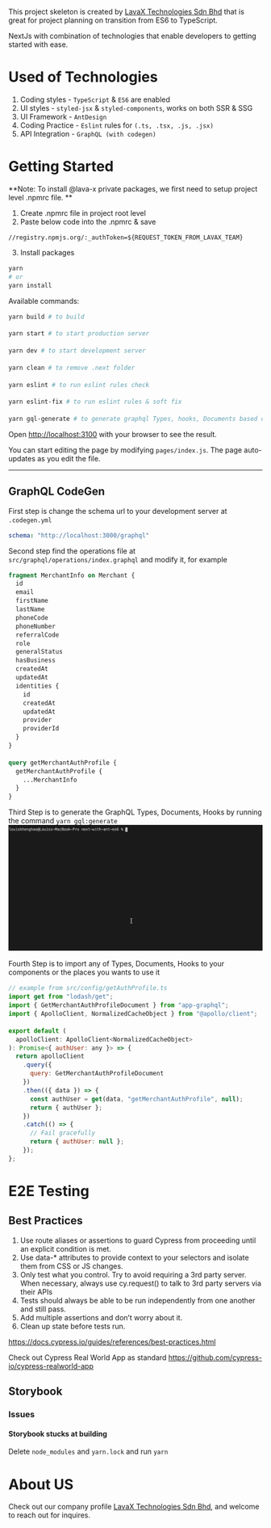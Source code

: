 This project skeleton is created by [LavaX Technologies Sdn Bhd](https://lavax.co) that is great for project planning on transition from ES6 to TypeScript.

NextJs with combination of technologies that enable developers to getting started with ease.

# Used of Technologies

1.  Coding styles - `TypeScript` & `ES6` are enabled
2.  UI styles - `styled-jsx` & `styled-components`, works on both SSR & SSG
3.  UI Framework - `AntDesign`
4.  Coding Practice - `Eslint` rules for `(.ts, .tsx, .js, .jsx)`
5.  API Integration - `GraphQL (with codegen)`

# Getting Started

**Note: To install @lava-x private packages, we first need to setup project level .npmrc file. **

1. Create .npmrc file in project root level
2. Paste below code into the .npmrc & save
```
//registry.npmjs.org/:_authToken=${REQUEST_TOKEN_FROM_LAVAX_TEAM}
```
3. Install packages 
```bash
yarn
# or
yarn install
```

Available commands:

```bash
yarn build # to build

yarn start # to start production server

yarn dev # to start development server

yarn clean # to remove .next folder

yarn eslint # to run eslint rules check

yarn eslint-fix # to run eslint rules & soft fix

yarn gql-generate # to generate graphql Types, hooks, Documents based on input operations
```

Open [http://localhost:3100](http://localhost:3100) with your browser to see the result.

You can start editing the page by modifying `pages/index.js`. The page auto-updates as you edit the file.

---

## GraphQL CodeGen

First step is change the schema url to your development server at `.codegen.yml`

```yml
schema: "http://localhost:3000/graphql"
```

Second step find the operations file at `src/graphql/operations/index.graphql` and modify it, for example

```GraphQL
fragment MerchantInfo on Merchant {
  id
  email
  firstName
  lastName
  phoneCode
  phoneNumber
  referralCode
  role
  generalStatus
  hasBusiness
  createdAt
  updatedAt
  identities {
    id
    createdAt
    updatedAt
    provider
    providerId
  }
}

query getMerchantAuthProfile {
  getMerchantAuthProfile {
    ...MerchantInfo
  }
}
```

Third Step is to generate the GraphQL Types, Documents, Hooks by running the command `yarn gql:generate`
![GraphQL Codegen](./docs/gql-generate.gif)

Fourth Step is to import any of Types, Documents, Hooks to your components or the places you wants to use it

```js
// example from src/config/getAuthProfile.ts
import get from "lodash/get";
import { GetMerchantAuthProfileDocument } from "app-graphql";
import { ApolloClient, NormalizedCacheObject } from "@apollo/client";

export default (
  apolloClient: ApolloClient<NormalizedCacheObject>
): Promise<{ authUser: any }> => {
  return apolloClient
    .query({
      query: GetMerchantAuthProfileDocument
    })
    .then(({ data }) => {
      const authUser = get(data, "getMerchantAuthProfile", null);
      return { authUser };
    })
    .catch(() => {
      // Fail gracefully
      return { authUser: null };
    });
};
```

# E2E Testing

## Best Practices

1. Use route aliases or assertions to guard Cypress from proceeding until an explicit condition is met.
2. Use data-* attributes to provide context to your selectors and isolate them from CSS or JS changes.
3. Only test what you control. Try to avoid requiring a 3rd party server. When necessary, always use cy.request() to talk to 3rd party servers via their APIs
4. Tests should always be able to be run independently from one another and still pass.
5. Add multiple assertions and don’t worry about it.
6. Clean up state before tests run.

https://docs.cypress.io/guides/references/best-practices.html

Check out Cypress Real World App as standard
https://github.com/cypress-io/cypress-realworld-app

## Storybook

### Issues

#### Storybook stucks at building
Delete `node_modules` and `yarn.lock` and run `yarn`


# About US

Check out our company profile [LavaX Technologies Sdn Bhd](https://lavax.co), and welcome to reach out for inquires.
